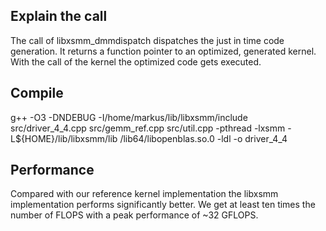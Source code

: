 ## Explain the call

The call of  libxsmm_dmmdispatch dispatches the just in time code generation. It returns a function pointer to an optimized, generated kernel. With the call of the kernel the optimized code gets executed.  

## Compile 

g++ -O3 -DNDEBUG -I/home/markus/lib/libxsmm/include src/driver_4_4.cpp src/gemm_ref.cpp src/util.cpp -pthread -lxsmm -L${HOME}/lib/libxsmm/lib /lib64/libopenblas.so.0 -ldl -o driver_4_4


## Performance

Compared with our reference kernel implementation the libxsmm implementation performs significantly better. We get at least ten times the number of FLOPS with a peak performance of ~32 GFLOPS.  
